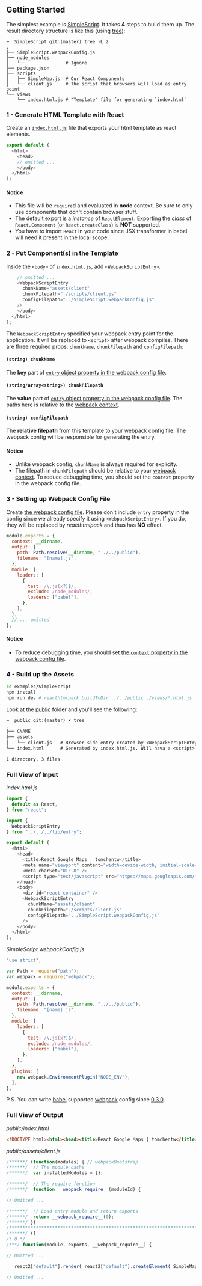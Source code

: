 ## Getting Started

The simplest example is [SimpleScript](https://github.com/tomchentw/reacthtmlpack/tree/master/examples/SimpleScript). It takes **4** steps to build them up. The result directory structure is like this (using [tree](http://mama.indstate.edu/users/ice/tree/)):

```shell
➜  SimpleScript git:(master) tree -L 2
.
├── SimpleScript.webpackConfig.js
├── node_modules
│   └──               # Ignore
├── package.json
├── scripts
│   ├── SimpleMap.js  # Our React Components
│   └── client.js     # The script that browsers will load as entry point
└── views
    └── index.html.js # "Template" file for generating `index.html`
```


### 1 - Generate HTML Template with React

Create an [`index.html.js`](https://github.com/tomchentw/reacthtmlpack/blob/master/examples/SimpleScript/scripts/index.html.js) file that exports your html template as react elements.

```js
export default (
  <html>
    <head>
    // omitted ...
    </body>
  </html>
);
```

#### Notice

* This file will be `require`d and evaluated in **node** context. Be sure to only use components that don't contain browser stuff.
* The default export is a *instance* of `ReactElement`. Exporting the *class* of `React.Component` (or `React.createClass`) is **NOT** supported.
* You have to import `React` in your code since JSX transformer in babel will need it present in the local scope.


### 2 - Put <WebpackScriptEntry> Component(s) in the Template

Inside the `<body>` of [`index.html.js`](https://github.com/tomchentw/reacthtmlpack/blob/master/examples/SimpleScript/views/index.html.js), add `<WebpackScriptEntry>`.

```js
    // omitted ...
    <WebpackScriptEntry
      chunkName="assets/client"
      chunkFilepath="./scripts/client.js"
      configFilepath="../SimpleScript.webpackConfig.js"
    />
    </body>
  </html>
);
```

The `WebpackScriptEntry` specified your webpack entry point for the application. It will be replaced to `<script>` after webpack compiles. There are three required props: `chunkName`, `chunkFilepath` and `configFilepath`:

#### `(string) chunkName`

The **key** part of [`entry` object property in the webpack config file](http://webpack.github.io/docs/configuration.html#entry).

#### `(string/array<string>) chunkFilepath`

The **value** part of [`entry` object property in the webpack config file](http://webpack.github.io/docs/configuration.html#entry). The paths here is relative to the [webpack context](http://webpack.github.io/docs/configuration.html#context).

#### `(string) configFilepath`

The **relative filepath** from this template to your webpack config file. The webpack config will be responsible for generating the entry.

#### Notice

* Unlike webpack config, `chunkName` is always required for explicity.
* The filepath in `chunkFilepath` should be relative to your [webpack context](http://webpack.github.io/docs/configuration.html#context). To reduce debugging time, you should set the `context` property in the webpack config file.


### 3 - Setting up Webpack Config File

Create [the webpack config file](https://github.com/tomchentw/reacthtmlpack/blob/master/examples/SimpleScript/SimpleScript.webpackConfig.js). Please don't include `entry` property in the config since we already specify it using `<WebpackScriptEntry>`. If you do, they will be replaced by *reacthtmlpack* and thus has **NO** effect.

```js
module.exports = {
  context: __dirname,
  output: {
    path: Path.resolve(__dirname, "../../public"),
    filename: "[name].js",
  },
  module: {
    loaders: [
      {
        test: /\.js(x?)$/,
        exclude: /node_modules/,
        loaders: ["babel"],
      },
    ],
  },
  // ... omitted
};
```

#### Notice

* To reduce debugging time, you should set [the `context` property in the webpack config file](http://webpack.github.io/docs/configuration.html#context).


### 4 - Build up the Assets

```sh
cd examples/SimpleScript
npm install
npm run dev # reacthtmlpack buildToDir ../../public ./views/*.html.js
```

Look at the [public](https://github.com/tomchentw/reacthtmlpack/tree/master/public) folder and you'll see the following:

```txt
➜  public git:(master) ✗ tree
.
├── CNAME
├── assets
│   └── client.js   # Browser side entry created by <WebpackScriptEntry>
└── index.html      # Generated by index.html.js. Will hava a <script> tag points to assets/client.js

1 directory, 3 files
```


### Full View of Input

*index.html.js*

```js
import {
  default as React,
} from "react";

import {
  WebpackScriptEntry
} from "../../../lib/entry";

export default (
  <html>
    <head>
      <title>React Google Maps | tomchentw</title>
      <meta name="viewport" content="width=device-width, initial-scale=1"/>
      <meta charSet="UTF-8" />
      <script type="text/javascript" src="https://maps.googleapis.com/maps/api/js?v=3.exp&libraries=geometry,drawing" />
    </head>
    <body>
      <div id="react-container" />
      <WebpackScriptEntry
        chunkName="assets/client"
        chunkFilepath="./scripts/client.js"
        configFilepath="../SimpleScript.webpackConfig.js"
      />
    </body>
  </html>
);
```

*SimpleScript.webpackConfig.js*

```js
"use strict";

var Path = require("path");
var webpack = require("webpack");

module.exports = {
  context: __dirname,
  output: {
    path: Path.resolve(__dirname, "../../public"),
    filename: "[name].js",
  },
  module: {
    loaders: [
      {
        test: /\.js(x?)$/,
        exclude: /node_modules/,
        loaders: ["babel"],
      },
    ],
  },
  plugins: [
    new webpack.EnvironmentPlugin("NODE_ENV"),
  ],
};
```

P.S. You can write [babel](https://babeljs.io/) supported [webpack](https://webpack.github.io/) config since [0.3.0](https://github.com/tomchentw/reacthtmlpack/blob/master/CHANGELOG.md#030-2015-09-01).


### Full View of Output

*public/index.html*

```html
<!DOCTYPE html><html><head><title>React Google Maps | tomchentw</title><meta name="viewport" content="width=device-width, initial-scale=1"><meta charset="UTF-8"><script type="text/javascript" src="https://maps.googleapis.com/maps/api/js?v=3.exp&amp;libraries=geometry,drawing"></script></head><body><div id="react-container"></div><script src="assets/client.js"></script></body></html>
```

*public/assets/client.js*

```js
/******/ (function(modules) { // webpackBootstrap
/******/  // The module cache
/******/  var installedModules = {};

/******/  // The require function
/******/  function __webpack_require__(moduleId) {

// Omitted ...

/******/  // Load entry module and return exports
/******/  return __webpack_require__(0);
/******/ })
/************************************************************************/
/******/ ([
/* 0 */
/***/ function(module, exports, __webpack_require__) {

// Omitted ...

  _react2["default"].render(_react2["default"].createElement(_SimpleMap2["default"], null), document.getElementById("react-container"));

// Omitted ...
```
